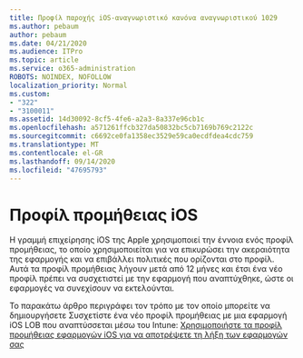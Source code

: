 ```yaml
---
title: Προφίλ παροχής iOS-αναγνωριστικό κανόνα αναγνωριστικού 1029
ms.author: pebaum
author: pebaum
ms.date: 04/21/2020
ms.audience: ITPro
ms.topic: article
ms.service: o365-administration
ROBOTS: NOINDEX, NOFOLLOW
localization_priority: Normal
ms.custom:
- "322"
- "3100011"
ms.assetid: 14d30092-8cf5-4fe6-a2a3-8a337e96cb1c
ms.openlocfilehash: a571261ffcb327da50832bc5cb7169b769c2122c
ms.sourcegitcommit: c6692ce0fa1358ec3529e59ca0ecdfdea4cdc759
ms.translationtype: MT
ms.contentlocale: el-GR
ms.lasthandoff: 09/14/2020
ms.locfileid: "47695793"
---
```

# <a name="ios-provisioning-profiles"></a>Προφίλ προμήθειας iOS

Η γραμμή επιχείρησης iOS της Apple χρησιμοποιεί την έννοια ενός προφίλ προμήθειας, το οποίο χρησιμοποιείται για να επικυρώσει την ακεραιότητα της εφαρμογής και να επιβάλλει πολιτικές που ορίζονται στο προφίλ. Αυτά τα προφίλ προμήθειας λήγουν μετά από 12 μήνες και έτσι ένα νέο προφίλ πρέπει να συσχετιστεί με την εφαρμογή που αναπτύχθηκε, ώστε οι εφαρμογές να συνεχίσουν να εκτελούνται.
  
Το παρακάτω άρθρο περιγράφει τον τρόπο με τον οποίο μπορείτε να δημιουργήσετε Συσχετίστε ένα νέο προφίλ προμήθειας με μια εφαρμογή iOS LOB που αναπτύσσεται μέσω του Intune: [Χρησιμοποιήστε τα προφίλ προμήθειας εφαρμογών iOS για να αποτρέψετε τη λήξη των εφαρμογών σας](https://docs.microsoft.com/intune/app-provisioning-profile-ios)
  